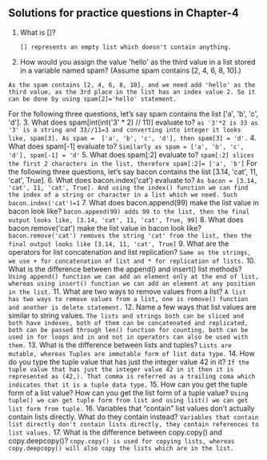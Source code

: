 ## Solutions for practice questions in Chapter-4
1. What is []?
   ```
   [] represents an empty list which doesn't contain anything.
   ```
2.  How would you assign the value 'hello' as the third value in a list stored in a variable named spam? (Assume spam contains [2, 4, 6, 8, 10].)
   ```
   As the spam contains [2, 4, 6, 8, 10], and we need add 'hello' as the third value, as the 3rd place in the list has an index value 2. So it can be done by using spam[2]='hello' statement.
   ```
For the following three questions, let’s say spam contains the list ['a', 'b', 'c', 'd'].
3. What does spam[int(int('3' * 2) // 11)] evaluate to?
    ```
    as '3'*2 is 33 as '3' is a string and 33//11=3 and converting into integer it looks like, spam[3]. As spam =  ['a', 'b', 'c', 'd'], then spam[3] = 'd'.
    ```
4. What does spam[-1] evaluate to?
    ```
    Similarly as spam = ['a', 'b', 'c', 'd'], spam[-1] = 'd'
    ```
5. What does spam[:2] evaluate to?
    ```
    spam[:2] slices the first 2 characters in the list, therefore spam[:2]= ['a', 'b']
    ```
For the following three questions, let’s say bacon contains the list [3.14, 'cat', 11, 'cat', True].
6. What does bacon.index('cat') evaluate to?
    ```
    As bacon = [3.14, 'cat', 11, 'cat', True]. And using the index() function we can find the index of a string or character in a list which we need. Such bacon.index('cat')=1
    ```
7. What does bacon.append(99) make the list value in bacon look like?
    ```
    bacon.append(99) adds 99 to the list, then the final output looks like, [3.14, 'cat', 11, 'cat', True, 99]
    ```
8. What does bacon.remove('cat') make the list value in bacon look like?
    ```
    bacon.remove('cat') removes the string 'cat' from the list, then the final output looks like [3.14, 11, 'cat', True]
    ```
9. What are the operators for list concatenation and list replication?
    ```
    Same as the strings, we use + for concatenation of list and * for replication of lists.
    ```
10. What is the difference between the append() and insert() list methods?
    ```
    Using append() function we can add an element only at the end of list, whereas using insert() function we can add an element at any position in the list.
    ```
11. What are two ways to remove values from a list?
    ```
    A list has two ways to remove values from a list, one is remove() function and another is delete statement.
    ```
12. Name a few ways that list values are similar to string values.
    ```
    The lists and strings both can be sliced and both have indexes, both of them can be concatenated and replicated, both can be passed through len() function for counting, both can be used in for loops and in and not in operators can also be used with them.
    ```
13. What is the difference between lists and tuples?
    ```
    Lists are mutable, whereas Tuples are immutable form of list data type.
    ```
14. How do you type the tuple value that has just the integer value 42 in it?
    ```
    If the tuple value that has just the integer value 42 in it then it is represented as (42,). That comma is referred as a trailing coma which indicates that it is a tuple data type.
    ```
15. How can you get the tuple form of a list value? How can you get the list form of a tuple value?
    ```
    Using tuple() we can get tuple form from list and using list() we can get list form from tuple.
    ```
16. Variables that “contain” list values don’t actually contain lists directly. What do they contain instead?
    ```
    Variables that contain list directly don't contain lists directly, they contain references to list values.
    ```
17. What is the difference between copy.copy() and copy.deepcopy()?
    ```
    copy.copy() is used for copying lists, whereas copy.deepcopy() will also copy the lists which are in the list.
    ```